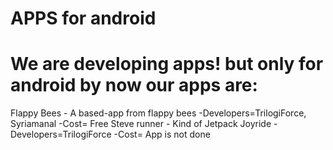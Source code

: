 APPS for android
===

We are developing apps! but only for android by now
our apps are:
=============
Flappy Bees - A based-app from flappy bees -Developers=TrilogiForce, Syriamanal -Cost= Free
Steve runner - Kind of Jetpack Joyride -Developers=TrilogiForce -Cost= App is not done
